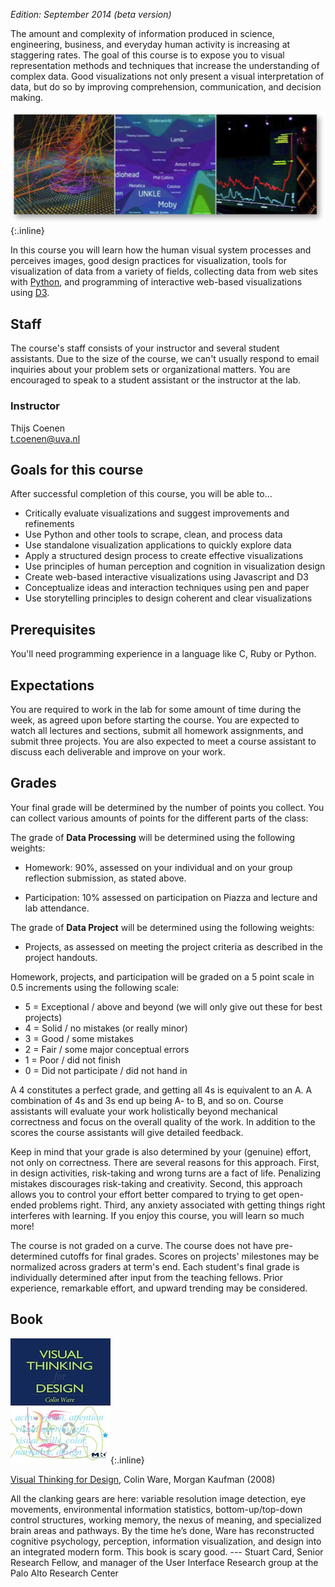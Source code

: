 *Edition: September 2014 (beta version)*

The amount and complexity of information produced in science, engineering,
business, and everyday human activity is increasing at staggering rates. The
goal of this course is to expose you to visual representation methods and
techniques that increase the understanding of complex data. Good visualizations
not only present a visual interpretation of data, but do so by improving
comprehension, communication, and decision making.

![course picture](course.png){:.inline}

In this course you will learn how the human visual system processes and
perceives images, good design practices for visualization, tools for
visualization of data from a variety of fields, collecting data from web sites
with [Python](http://www.python.org/), and programming of interactive web-based
visualizations using [D3](http://d3js.org/).

## Staff

The course's staff consists of your instructor and several student assistants.
Due to the size of the course, we can't usually respond to email inquiries
about your problem sets or organizational matters. You are encouraged to speak
to a student assistant or the instructor at the lab.

### Instructor

Thijs Coenen  
<t.coenen@uva.nl>  

## Goals for this course

After successful completion of this course, you will be able to...

* Critically evaluate visualizations and suggest improvements and refinements
* Use Python and other tools to scrape, clean, and process data
* Use standalone visualization applications to quickly explore data
* Apply a structured design process to create effective visualizations
* Use principles of human perception and cognition in visualization design
* Create web-based interactive visualizations using Javascript and D3
* Conceptualize ideas and interaction techniques using pen and paper
* Use storytelling principles to design coherent and clear visualizations

## Prerequisites

You'll need programming experience in a language like C, Ruby or Python.

## Expectations

You are required to work in the lab for some amount of time during the week, as
agreed upon before starting the course. You are expected to watch all lectures
and sections, submit all homework assignments, and submit three projects. You
are also expected to meet a course assistant to discuss each deliverable and
improve on your work.

## Grades

Your final grade will be determined by the number of points you collect. You
can collect various amounts of points for the different parts of the class:

<div class="row">
<div class="col-lg-6">

The grade of **Data Processing** will be determined using the following weights:

* Homework: 90%, assessed on your individual and on your group reflection
  submission, as stated above.

* Participation: 10% assessed on participation on Piazza and lecture and lab
  attendance.

</div>

<div class="col-lg-6">

The grade of **Data Project** will be determined using the following weights:

* Projects, as assessed on meeting the project criteria as described in the
  project handouts.

</div>
</div>

Homework, projects, and participation will be graded on a 5 point scale in 0.5
increments using the following scale:

* 5 = Exceptional / above and beyond (we will only give out these for best projects)
* 4 = Solid / no mistakes (or really minor)
* 3 = Good / some mistakes
* 2 = Fair / some major conceptual errors
* 1 = Poor / did not finish
* 0 = Did not participate / did not hand in

A 4 constitutes a perfect grade, and getting all 4s is equivalent to an A. A
combination of 4s and 3s end up being A- to B, and so on. Course assistants will
evaluate your work holistically beyond mechanical correctness and focus on the
overall quality of the work. In addition to the scores the course assistants
will give detailed feedback.

Keep in mind that your grade is also determined by your (genuine) effort, not
only on correctness. There are several reasons for this approach. First, in
design activities, risk-taking and wrong turns are a fact of life. Penalizing
mistakes discourages risk-taking and creativity. Second, this approach allows
you to control your effort better compared to trying to get open-ended problems
right. Third, any anxiety associated with getting things right interferes with
learning. If you enjoy this course, you will learn so much more!

The course is not graded on a curve. The course does not have pre-determined
cutoffs for final grades. Scores on projects' milestones may be normalized
across graders at term's end. Each student's final grade is individually
determined after input from the teaching fellows. Prior experience, remarkable
effort, and upward trending may be considered.

## Book

![book cover](book-visual.jpg){:.inline}

[Visual Thinking for Design](http://www.amazon.de/Visual-Thinking-Kaufmann-Interactive-Technologies/dp/0123708966/), Colin Ware, Morgan Kaufman (2008)

All the clanking gears are here: variable resolution image detection, eye
movements, environmental information statistics, bottom-up/top-down control
structures, working memory, the nexus of meaning, and specialized brain areas
and pathways. By the time he’s done, Ware has reconstructed cognitive
psychology, perception, information visualization, and design into an
integrated modern form. This book is scary good. --- Stuart Card, Senior
Research Fellow, and manager of the User Interface Research group at the Palo
Alto Research Center
